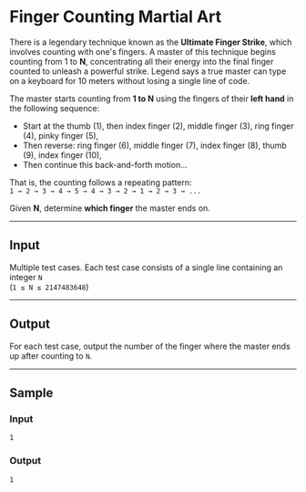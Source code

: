 
# Finger Counting Martial Art

There is a legendary technique known as the **Ultimate Finger Strike**, which involves counting with one's fingers. A master of this technique begins counting from 1 to **N**, concentrating all their energy into the final finger counted to unleash a powerful strike. Legend says a true master can type on a keyboard for 10 meters without losing a single line of code.

The master starts counting from **1 to N** using the fingers of their **left hand** in the following sequence:

- Start at the thumb (1), then index finger (2), middle finger (3), ring finger (4), pinky finger (5),
- Then reverse: ring finger (6), middle finger (7), index finger (8), thumb (9), index finger (10),
- Then continue this back-and-forth motion...

That is, the counting follows a repeating pattern:  
`1 → 2 → 3 → 4 → 5 → 4 → 3 → 2 → 1 → 2 → 3 → ...`

Given **N**, determine **which finger** the master ends on.

---

## Input

Multiple test cases. Each test case consists of a single line containing an integer `N`  
(`1 ≤ N ≤ 2147483648`)

---

## Output

For each test case, output the number of the finger where the master ends up after counting to `N`.

---

## Sample

### Input
```
1
```

### Output
```
1
```
